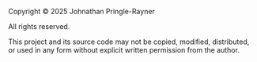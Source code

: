Copyright © 2025 Johnathan Pringle-Rayner

All rights reserved.

This project and its source code may not be copied, modified, distributed, or used in any form without explicit written permission from the author.

